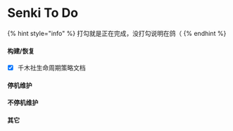 # Senki To Do

{% hint style="info" %}
打勾就是正在完成，没打勾说明在鸽（
{% endhint %}

#### 构建/恢复

* [x] 千木社生命周期策略文档

#### 停机维护



#### 不停机维护



#### 其它

